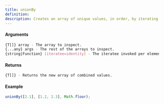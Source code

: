 ```yaml
---
title: unionBy
definition: 
description: Creates an array of unique values, in order, by iterating over all elements of all the given arrays, and returning the unique elements by using an iteratee function to extract a value for comparison.
---
```



#### Arguments


```bash
{T[]} array - The array to inspect.
{...any} args - The rest of the arrays to inspect.
{string|Function} [iteratee=identity] - The iteratee invoked per element.
```


#### Returns


```bash
{T[]} - Returns the new array of combined values.
```


#### Example


```ts
unionBy([2.1], [1.2, 2.3], Math.floor);
```